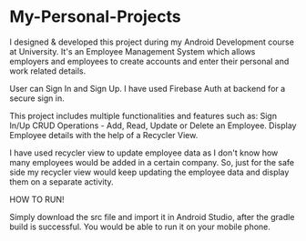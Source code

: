 # My-Personal-Projects
I designed &amp; developed this project during my Android Development course at University. 
It's an Employee Management System which allows employers and employees to create accounts and enter their personal and work related details.

User can Sign In and Sign Up. I have used Firebase Auth at backend for a secure sign in.

This project includes multiple functionalities and features such as:
  Sign In/Up
  CRUD Operations - Add, Read, Update or Delete an Employee.
  Display Employee details with the help of a Recycler View.
  
I have used recycler view to update employee data as I don't know how many employees would be added in a certain company. So, just for the safe side my recycler view would 
keep updating the employee data and display them on a separate activity.

HOW TO RUN!

Simply download the src file and import it in Android Studio, after the gradle build is successful. You would be able to run it on your mobile phone.
